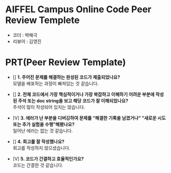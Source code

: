 # AIFFEL Campus Online Code Peer Review Templete
- 코더 : 박해극
- 리뷰어 : 김영진


# PRT(Peer Review Template)
- []  **1. 주어진 문제를 해결하는 완성된 코드가 제출되었나요?**  
    모델을 배포하는 과정이 빠져있는 것 같습니다.
    
- []  **2. 전체 코드에서 가장 핵심적이거나 가장 복잡하고 이해하기 어려운 부분에 작성된 
주석 또는 doc string을 보고 해당 코드가 잘 이해되었나요?**  
주석이 많이 작성되어 있지는 않습니다.
        
- [V]  **3. 에러가 난 부분을 디버깅하여 문제를 “해결한 기록을 남겼거나” 
”새로운 시도 또는 추가 실험을 수행”해봤나요?**  
    일어난 에러는 없는 것 같습니다.
        
- []  **4. 회고를 잘 작성했나요?**  
    회고를 작성하지 않으셨습니다.
        
- [V]  **5. 코드가 간결하고 효율적인가요?**  
    코드는 간결한 것 같습니다.
